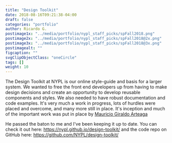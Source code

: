 ```yaml
---
title: "Design Toolkit"
date: 2018-08-16T09:21:38-04:00
draft: false
categories: "portfolio"
author: Ricardo G.
postimage1x: "../media/portfolio/nypl_staff_picks/spFall2018.png"
postimage2x: "../media/portfolio/nypl_staff_picks/spFall2018@2x.png"
postimage3x: "../media/portfolio/nypl_staff_picks/spFall2018@3x.png"
postimagealt: ""
figcaption: ""
svgClipObjectClass: "oneCircle"
tags: []
weight: 10
---
```

The Design Toolkit at NYPL is our online style-guide and basis for a larger system. We wanted to free the front end developers up from having to make design decisions and create an opportunity to develop reusable components and styles. We also needed to have robust documentation and code examples. It&#39;s very much a work in progress, lots of hurdles were placed and overcome, and many more still in place. It&#39;s inception and much of the important work was put in place by <a href="https://twitter.com/mgiraldo" target="_blank">Mauricio Giraldo Arteaga</a></p><p>He passed the baton to me and I&#39;ve been keeping it up to date. You can check it out here: <a href="https://nypl.github.io/design-toolkit/" target="_blank">https://nypl.github.io/design-toolkit/</a> and the code repo on GitHub here: <a href="https://github.com/NYPL/design-toolkit/" target="_blank">https://github.com/NYPL/design-toolkit/</a>